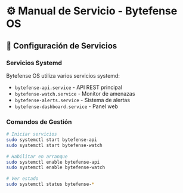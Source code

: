 # ⚙️ Manual de Servicio - Bytefense OS 
 
## 🔧 Configuración de Servicios 
 
### Servicios Systemd 
 
Bytefense OS utiliza varios servicios systemd: 
 
- `bytefense-api.service` - API REST principal 
- `bytefense-watch.service` - Monitor de amenazas 
- `bytefense-alerts.service` - Sistema de alertas 
- `bytefense-dashboard.service` - Panel web 
 
### Comandos de Gestión 
 
```bash 
# Iniciar servicios 
sudo systemctl start bytefense-api 
sudo systemctl start bytefense-watch 
 
# Habilitar en arranque 
sudo systemctl enable bytefense-api 
sudo systemctl enable bytefense-watch 
 
# Ver estado 
sudo systemctl status bytefense-* 
``` 
